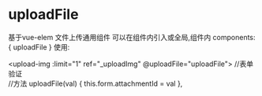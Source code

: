 # uploadFile
基于vue-elem 文件上传通用组件
可以在组件内引入或全局,组件内
components: {
			uploadFile
		}
 使用:
 	      <div class="grid-content bg-purple-light">
						<div class="input-wrap">
							<el-form-item label="报告封面" prop="thumbnail" class="commonality item-title" required>
								<upload-img :limit="1" ref="_uploadImg" @uploadFile="uploadFile">
								</upload-img>
								<el-input v-model="form.thumbnail" style="display: none;"></el-input> //表单验证
							</el-form-item>
						</div>
					</div>
          //方法
            uploadFile(val) {
                this.form.attachmentId = val
            },

